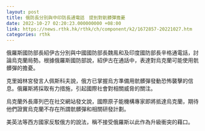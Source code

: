 ```yaml
---
layout: post
title: 俄防長分別與中印防長通電話　提到對骯髒彈擔憂
date: 2022-10-27 02:20:23.000000000 +08:00
link: https://news.rthk.hk/rthk/ch/component/k2/1672857-20221027.htm
categories: rthk
---
```


俄羅斯國防部長紹伊古分別與中國國防部長魏鳯和及印度國防部長辛格通電話，討論烏克蘭局勢。根據俄羅斯國防部說，紹伊古在通話中，表達對烏克蘭可能使用骯髒彈的擔憂。

克里姆林宮發言人佩斯科夫說，俄方已掌握烏方準備用骯髒彈發動恐怖襲擊的信息。俄羅斯將採取有力措施，引起國際社會對相關威脅的關注。

烏克蘭外長庫列巴在社交網站發文說，國際原子能機構專家即將抵達烏克蘭，期待他們證實烏克蘭不存在所謂骯髒彈和相關研發計劃。

美英法等西方國家反駁俄方的說法，稱不接受俄羅斯以此作為升級衝突的藉口。
